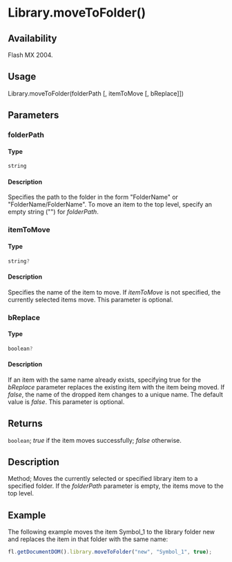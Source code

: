# Library.moveToFolder()

## Availability

Flash MX 2004.

## Usage

Library.moveToFolder(folderPath [, itemToMove [, bReplace]])

## Parameters

### **folderPath**

#### Type

```typescript
string
```

#### Description

Specifies the path to the folder in the form "FolderName" or "FolderName/FolderName". To move an item to the top level, specify an empty string ("") for *folderPath*.

### **itemToMove**

#### Type

```typescript
string?
```

#### Description

Specifies the name of the item to move. If *itemToMove* is not specified, the currently selected items move. This parameter is optional.

### **bReplace**

#### Type

```typescript
boolean?
```

#### Description

If an item with the same name already exists, specifying true for the *bReplace* parameter replaces the existing item with the item being moved. If *false*, the name of the dropped item changes to a unique name. The default value is *false*. This parameter is optional.

## Returns

`boolean`; *true* if the item moves successfully; *false* otherwise.

## Description

Method; Moves the currently selected or specified library item to a specified folder. If the *folderPath* parameter is empty, the items move to the top level.

## Example

The following example moves the item Symbol_1 to the library folder new and replaces the item in that folder with the same name:

```javascript
fl.getDocumentDOM().library.moveToFolder("new", "Symbol_1", true);
```

